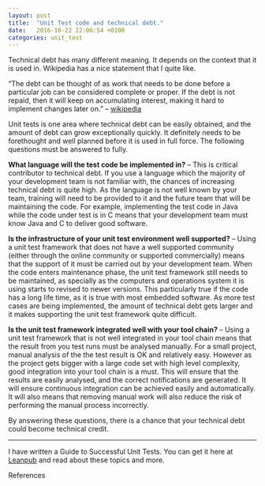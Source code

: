 ```yaml
---
layout: post
title:  "Unit Test code and technical debt."
date:   2016-10-22 22:06:54 +0200
categories: unit_test 
---
```


Technical debt has many different meaning. It depends on the context that it is used in. Wikipedia has a nice statement that I quite like.

“The debt can be thought of as work that needs to be done before a particular job can be considered complete or proper. If the debt is not repaid, then it will keep on accumulating interest, making it hard to implement changes later on.”  – [wikipedia][wiki1]


Unit tests is one area where technical debt can be easily obtained, and the amount of debt can grow exceptionally quickly. It definitely needs to be forethought and well planned before it is used in full force. The following questions must be answered to fully.

**What language will the test code be implemented in?** – This is critical contributor to technical debt. If you use a language which the majority of your development team is not familiar with, the chances of increasing technical debt is quite high. As the language is not well known by your team, training will need to be provided to it and the future team that will be maintaining the code. For example, implementing the test code in Java while the code under test is in C means that your development team must know Java and C to deliver good software.

**Is the infrastructure of your unit test environment well supported?** – Using a unit test framework that does not have a well supported community (either through the online community or supported commercially) means that the support of it must be carried out by your development team. When the code enters maintenance phase, the unit test framework still needs to be maintained, as specially as the computers and operations system it is using starts to revised to newer versions. This particularly true if the code has a long life time, as it is true with most embedded software. As more test cases are being implemented, the amount of technical debt gets larger and it makes supporting the unit test framework quite difficult.

**Is the unit test framework integrated well with your tool chain?** – Using a unit test framework that is not well integrated in your tool chain means that the result from you test runs must be analysed manually. For a small project, manual analysis of the the test result is OK and relatively easy. However as the project gets bigger with a large code set with high level complexity, good integration into your tool chain is a must. This will ensure that the results are easily analysed, and the correct notifications are generated. It will ensure continuous integration can be achieved easily and automatically. It will also means that removing manual work will also reduce the risk of performing the manual process incorrectly.


By answering these questions, there is a chance that your technical debt could become technical credit.

---

I have written a Guide to Successful Unit Tests.
You can get it here at [Leanpub][leadpub_sut] and read about these topics and more.

[leadpub_sut]: https://leanpub.com/successfulunittest/

References

[wiki1]: https://en.wikipedia.org/wiki/Technical_debt